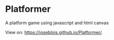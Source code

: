 # Platformer
A platform game using javascript and html canvas

View on: https://joseblois.github.io/Platformer/. 
